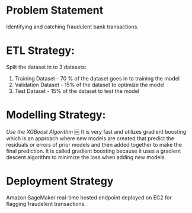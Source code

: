 # Problem Statement
Identifying and catching fraudulent bank transactions.

# ETL Strategy:
Split the dataset in to 3 datasets:
1) Training Dataset - 70 % of the dataset goes in to training the model
2) Validation Dataset - 15%  of the dataset to optimize the model 
3) Test Dataset - 15% of the dataset to test the model 

# Modelling Strategy:
*Use the XGBoost Algorithm*
￼
It is very fast and utilizes gradient boosting which is an approach where new models are created that predict the residuals or errors of prior models and then added together to make the final prediction. It is called gradient boosting because it uses a gradient descent algorithm to minimize the loss when adding new models.

# Deployment Strategy
Amazon SageMaker real-time hosted endpoint deployed on EC2 for flagging fraudelent transactions.

